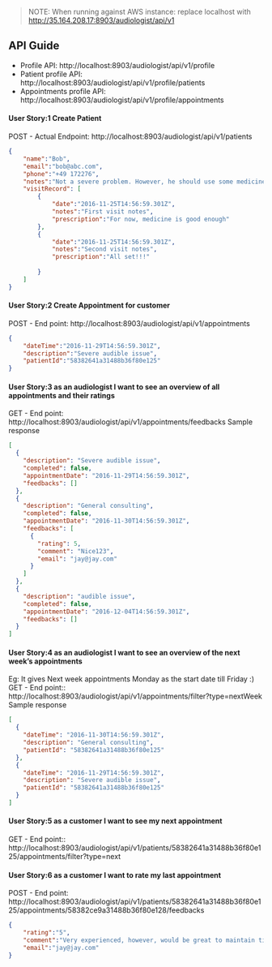 > NOTE: When running against AWS instance: replace localhost with http://35.164.208.17:8903/audiologist/api/v1

## API Guide
* Profile API: http://localhost:8903/audiologist/api/v1/profile
* Patient profile API: http://localhost:8903/audiologist/api/v1/profile/patients
* Appointments profile API: http://localhost:8903/audiologist/api/v1/profile/appointments

#### User Story:1 Create Patient
POST - Actual Endpoint: http://localhost:8903/audiologist/api/v1/patients
```json
{
	"name":"Bob",
	"email":"bob@abc.com",
	"phone":"+49 172276",
	"notes":"Not a severe problem. However, he should use some medicine",
	"visitRecord": [ 
        {
            "date":"2016-11-25T14:56:59.301Z",
            "notes":"First visit notes",
            "prescription":"For now, medicine is good enough"
        },
        {
            "date":"2016-11-25T14:56:59.301Z",
            "notes":"Second visit notes",
            "prescription":"All set!!!"
    
        }
    ]
}
```
#### User Story:2 Create Appointment for customer
POST - End point: http://localhost:8903/audiologist/api/v1/appointments
```json
{
	"dateTime":"2016-11-29T14:56:59.301Z",
	"description":"Severe audible issue",
	"patientId":"58382641a31488b36f80e125"
}
```

#### User Story:3 as an audiologist I want to see an overview of all appointments and their ratings
GET - End point: http://localhost:8903/audiologist/api/v1/appointments/feedbacks
Sample response
```json
[
  {
    "description": "Severe audible issue",
    "completed": false,
    "appointmentDate": "2016-11-29T14:56:59.301Z",
    "feedbacks": []
  },
  {
    "description": "General consulting",
    "completed": false,
    "appointmentDate": "2016-11-30T14:56:59.301Z",
    "feedbacks": [
      {
        "rating": 5,
        "comment": "Nice123",
        "email": "jay@jay.com"
      }
    ]
  },
  {
    "description": "audible issue",
    "completed": false,
    "appointmentDate": "2016-12-04T14:56:59.301Z",
    "feedbacks": []
  }
]
```

#### User Story:4 as an audiologist I want to see an overview of the next week’s appointments
Eg: It gives Next week appointments Monday as the start date till Friday :)
GET - End point:: http://localhost:8903/audiologist/api/v1/appointments/filter?type=nextWeek
Sample response
```json
[
  {
    "dateTime": "2016-11-30T14:56:59.301Z",
    "description": "General consulting",
    "patientId": "58382641a31488b36f80e125"
  },
  {
    "dateTime": "2016-11-29T14:56:59.301Z",
    "description": "Severe audible issue",
    "patientId": "58382641a31488b36f80e125"
  }
]
```

#### User Story:5 as a customer I want to see my next appointment
GET - End point:: http://localhost:8903/audiologist/api/v1/patients/58382641a31488b36f80e125/appointments/filter?type=next

#### User Story:6 as a customer I want to rate my last appointment
POST - End point: http://localhost:8903/audiologist/api/v1/patients/58382641a31488b36f80e125/appointments/58382ce9a31488b36f80e128/feedbacks
```json
{
	"rating":"5",
	"comment":"Very experienced, however, would be great to maintain timings.",
	"email":"jay@jay.com"
}
```
